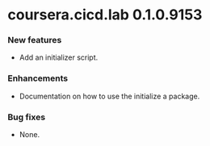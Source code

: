 # coursera.cicd.lab 0.1.0.9153

### New features

* Add an initializer script.

### Enhancements

* Documentation on how to use the initialize a package.

### Bug fixes

* None.